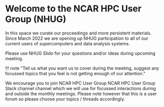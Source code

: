 # Welcome to the NCAR HPC User Group (NHUG)

In this space we curate our proceedings and more persistent materials. Since March 2022 we are opening up NHUG participation to all of our current users of supercomputers and data analysis systems.

Please use NHUG Slido for your questions and/or ideas during upcoming meeting.

!!! note "Tell us what you want us to cover during the meeting, suggest any focussed topics that you feel is not getting enough of our attention."

We encourage you to join NCAR HPC User Group NCAR HPC User Group Slack channel channel which we will use for focussed interactions during and outside the monthly meetings. Please note however that this is a user forum so please choose your topics / threads accordingly.